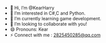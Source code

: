 - 👋 Hi, I’m @KearHarry
- 👀 I’m interested in C#,C and Python.
- 🌱 I’m currently learning game development.
- 💞️ I’m looking to collaborate with you!
- 😄 Pronouns: Kear
- ⚡ Connect with me : 2825450285@qq.com

<!---
KearHarry/KearHarry is a ✨ special ✨ repository because its `README.md` (this file) appears on your GitHub profile.
You can click the Preview link to take a look at your changes.
--->
